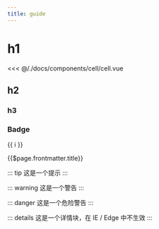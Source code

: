 ```yaml
---
title: guide
---
```


# h1

<<< @/./docs/components/cell/cell.vue

## h2

### h3

### Badge <Badge text="beta" type="warning"/> <Badge text="默认主题"/>

<span v-for="i in 3">{{ i }} </span>

{{$page.frontmatter.title}}

::: tip
这是一个提示
:::

::: warning
这是一个警告
:::

::: danger
这是一个危险警告
:::

::: details
这是一个详情块，在 IE / Edge 中不生效
:::
